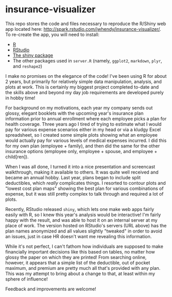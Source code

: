 insurance-visualizer
====================

This repo stores the code and files necessary to reproduce the R/Shiny web app located here: http://spark.rstudio.com/jwhendy/insurance-visualizer/. To re-create the app, you will need to install:

- [R](http://www.r-project.org/)
- [RStudio](http://www.rstudio.com/)
- [The shiny package](http://cran.r-project.org/web/packages/shiny/index.html)
- The other packages used in `server.R` (namely, `ggplot2`, `markdown`, `plyr`, and `reshape2`)

I make no promises on the elegance of the code! I've been using R for about 2 years, but primarily for relatively simple data manipulation, analysis, and plots at work. This is certainly my biggest project completed to-date and the skills above and beyond my day job requirements are developed purely in hobby time!

For background on my motivations, each year my company sends out glossy, elegant booklets with the upcoming year's insurance plan information prior to annual enrollment where each employee picks a plan for health coverage. Three years ago I tired of trying to estimate what I would pay for various expense scenarios either in my head or via a kludgy Excel spreadsheet, so I created some simple plots showing what an employee would actually pay for various levels of medical expenses incurred. I did this for my own plan (employee + family), and then did the same for the other insurance options (employee only, employee + spouse, and employee + child[ren]).

When I was all done, I turned it into a nice presentation and screencast walkthrough, making it available to others. It was quite well received and became an annual hobby. Last year, plans began to include split deductibles, which *really* complicates things. I resorted to contour plots and "lowest cost plan maps" showing the best plan for various combinations of expense, but it was still pretty complex to talk through and required a lot of plots.

Recently, RStudio released `shiny`, which lets one make web apps fairly easily with R, so I knew this year's analysis would be interactive! I'm fairly happy with the result, and was able to host it on an internal server at my place of work. The version hosted on RStudio's servers (URL above) has the plan names anonymized and all values slightly "tweaked" in order to avoid an issues, just in case HR doesn't want me revealing this information.

While it's not perfect, I can't fathom how individuals are supposed to make financially important decisions like this based on tables, no matter how glossy the paper on which they are printed! From searching online, however, it appears that a simple list of the deductible, out of pocket maximum, and premium are pretty much all that's provided with any plan. This was my attempt to bring about a change to that, at least within my sphere of influence!

Feedback and improvements are welcome!
